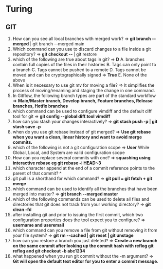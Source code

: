 # Turing

## GIT
1.  How can you see all local branches with merged work? => **git branch --merged** | git branch --merged main
2.  Which command can you use to discard changes to a file inside a git repository? => **git checkout -- <filename>** | git restore <filename>
3. which of the following are true about tags in git? => **D**
  A. branches contain full copies of the files in their histories
  B. Tags can only point to a branch
  C. Tags cannot be pushed to a remote
  D. Tags cannot be moved and can be cryptographically signed => **True**
  E. None of the above
4. When is it necessary to use git mv for moving a file? => It simplifies the process of moving/renaming and staging the change in one command.
5. In Gitflow, the following branch types are part of the standard workflow => **Main/Master branch, Develop branch, Feature branches, Release branches, Hotfix branches**
6. which command can be used to configure vimdiff and the default diff tool for git  => **git config --global diff.tool vimdiff**
7. how can you stash your changes interactively? => **git stash push -p | git stash save -p**
8. when do you use git rebase instead of git merged? => **Use git rebase when you want a clean, linear history and want to avoid merge commits.**
9. which of the following is not a git configuration scope => **User** While Global, Local, and System are valid configuration scope
10. How can you replace several commits with one? => **squashing using interactive rebase eg git rebase -i HEAD~3**
11. which character append at the end of a commit reference points to the parent of that commit? **^**
12. git pull is a shorthand for which command? => **git pull = git fetch + git merge**
13. which command can be used to identify all the branches that have been merged into master? => **git branch --merged master**
14. which of the following commands can be used to delete all files and directories that git does not track from your working directory? => **git clean -fd**
15. after installing git and prior to issuing the first commit, which two configuration properties does the tool expect you to configure? => **username and useremail**
16. which command can you remove a file from git without removing it from your file system? => **git rm --cached <file> | git reset <file> | git unstage <file>**
17. how can you restore a branch you just deleted? => **Create a new branch on the same commit after looking up the commit hash with reflog git reflog and git checkout -b <branch-name> abc1234**
18. what happened when you run git commit without the -m argument? => **Git will open the default text editor for you to enter a commit message.**
